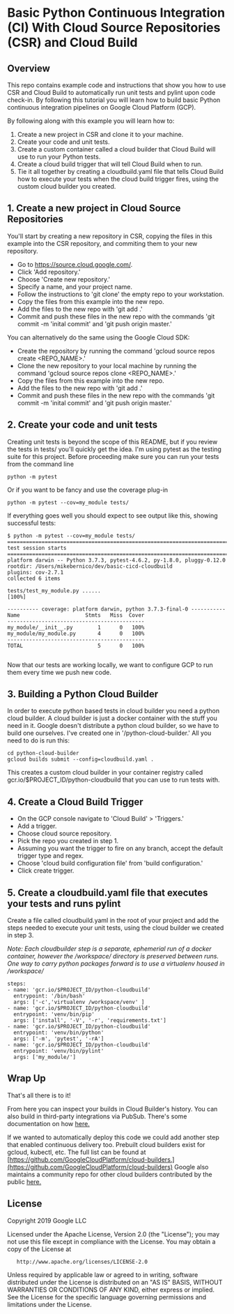 # Basic Python Continuous Integration (CI) With Cloud Source Repositories (CSR) and Cloud Build

## Overview
This repo contains example code and instructions that show you how to use CSR and 
Cloud Build to automatically run unit tests and pylint upon code check-in. By following this tutorial you will learn
how to build basic Python continuous integration pipelines on Google Cloud Platform (GCP).

By following along with this example you will learn how to:
1. Create a new project in CSR and clone it to your machine.
2. Create your code and unit tests.
3. Create a custom container called a cloud builder that Cloud Build will use to run your Python tests.
4. Create a cloud build trigger that will tell Cloud Build when to run.
5. Tie it all together by creating a cloudbuild.yaml file that tells Cloud Build how to execute your tests
 when the cloud build trigger fires, using the custom cloud builder you created.

## 1. Create a new project in Cloud Source Repositories
You'll start by creating a new repository in CSR, copying the files in this example into the CSR repository, and 
commiting them to your new repository.

* Go to https://source.cloud.google.com/.
* Click 'Add repository.'
* Choose 'Create new repository.'
* Specify a name, and your project name.
* Follow the instructions to 'git clone' the empty repo to your workstation.
* Copy the files from this example into the new repo.
* Add the files to the new repo with 'git add .'
* Commit and push these files in the new repo with the commands 'git commit -m 'inital commit' and 'git push origin master.'


You can alternatively do the same using the Google Cloud SDK:
* Create the repository by running the command 'gcloud source repos create <REPO_NAME>.'
* Clone the new repository to your local machine by running the command 'gcloud source repos clone <REPO_NAME>.'
* Copy the files from this example into the new repo.
* Add the files to the new repo with 'git add .'
* Commit and push these files in the new repo with the commands 'git commit -m 'inital commit' and 'git push origin master.'

## 2. Create your code and unit tests
Creating unit tests is beyond the scope of this README, but if you review the tests in tests/ you'll quickly get the idea. 
I'm using pytest as the testing suite for this project. Before proceeding make sure you can run your tests from the 
command line

```
python -m pytest 

```

Or if you want to be fancy and use the coverage plug-in

```
python -m pytest --cov=my_module tests/

```

If everything goes well you should expect to see output like this, showing successful tests:

```
$ python -m pytest --cov=my_module tests/
============================================================================= test session starts ==============================================================================
platform darwin -- Python 3.7.3, pytest-4.6.2, py-1.8.0, pluggy-0.12.0
rootdir: /Users/mikebernico/dev/basic-cicd-cloudbuild
plugins: cov-2.7.1
collected 6 items

tests/test_my_module.py ......                                                                                                                                           [100%]

---------- coverage: platform darwin, python 3.7.3-final-0 -----------
Name                     Stmts   Miss  Cover
--------------------------------------------
my_module/__init__.py        1      0   100%
my_module/my_module.py       4      0   100%
--------------------------------------------
TOTAL                        5      0   100%


```

Now that our tests are working locally, we want to configure GCP to run them every time we push new code.

## 3. Building a Python Cloud Builder
In order to execute python based tests in cloud builder you need a python cloud builder. 
A cloud builder is just a docker container with the stuff you need in it. Google doesn't distribute a 
python cloud builder, so we have to build one ourselves. I've created one in '/python-cloud-builder.' All you need to do 
is run this:

```
cd python-cloud-builder
gcloud builds submit --config=cloudbuild.yaml .

```

This creates a custom cloud builder in your container registry called gcr.io/$PROJECT_ID/python-cloudbuild that you can
use to run tests with.

## 4. Create a Cloud Build Trigger
* On the GCP console navigate to 'Cloud Build' > 'Triggers.'
* Add a trigger.
* Choose cloud source repository.
* Pick the repo you created in step 1.
* Assuming you want the trigger to fire on any branch, accept the default trigger type and regex.
* Choose 'cloud build configuration file' from 'build configuration.'
* Click create trigger.


## 5. Create a cloudbuild.yaml file that executes your tests and runs pylint
Create a file called cloudbuild.yaml in the root of your project and add the steps needed to execute your unit tests, 
using the cloud builder we created in step 3. 

*Note: Each cloudbuilder step is a separate, ephemerial run of a docker container, however the /workspace/ directory is
preserved between runs. One way to carry python packages forward is to use a virtualenv housed in /workspace/*


```
steps:
- name: 'gcr.io/$PROJECT_ID/python-cloudbuild'
  entrypoint: '/bin/bash'
  args: ['-c','virtualenv /workspace/venv' ]
- name: 'gcr.io/$PROJECT_ID/python-cloudbuild'
  entrypoint: 'venv/bin/pip'
  args: ['install', '-V', '-r', 'requirements.txt']
- name: 'gcr.io/$PROJECT_ID/python-cloudbuild'
  entrypoint: 'venv/bin/python'
  args: ['-m', 'pytest', '-rA']
- name: 'gcr.io/$PROJECT_ID/python-cloudbuild'
  entrypoint: 'venv/bin/pylint'
  args: ['my_module/']
```

## Wrap Up
That's all there is to it! 

From here you can inspect your builds in Cloud Builder's history.  You can also build in third-party integrations via
PubSub. There's some documentation on how [here.](https://cloud.google.com/cloud-build/docs/configure-third-party-notifications)

If we wanted to automatically deploy this code we could add another step that enabled continuous delivery too. Prebuilt cloud builders
exist for gcloud, kubectl, etc. The full list can be found at [https://github.com/GoogleCloudPlatform/cloud-builders.](https://github.com/GoogleCloudPlatform/cloud-builders)
Google also maintains a community repo for other cloud builders contributed by the public [here.](https://github.com/GoogleCloudPlatform/cloud-builders-community)


## License
   Copyright 2019 Google LLC

   Licensed under the Apache License, Version 2.0 (the "License");
   you may not use this file except in compliance with the License.
   You may obtain a copy of the License at

       http://www.apache.org/licenses/LICENSE-2.0

   Unless required by applicable law or agreed to in writing, software
   distributed under the License is distributed on an "AS IS" BASIS,
   WITHOUT WARRANTIES OR CONDITIONS OF ANY KIND, either express or implied.
   See the License for the specific language governing permissions and
   limitations under the License.

